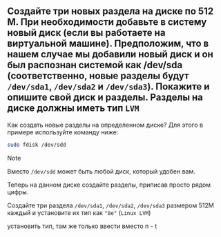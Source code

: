 ## Создайте три новых раздела на диске по 512 М. При необходимости добавьте в систему новый диск (если вы работаете на виртуальной машине). Предположим, что в нашем случае мы добавили новый диск и он был распознан системой как /dev/sda (соответственно, новые разделы будут `/dev/sda1`, `/dev/sda2` и `/dev/sda3`). Покажите и опишите свой диск и разделы. Разделы на диске должны иметь тип `LVM`

Как создать новые разделы на определенном диске? Для этого в примере используйте команду ниже:

```bash
sudo fdisk /dev/sdd
```

> [!NOTE]
> Вместо `/dev/sdd` может быть любой диск, который удобен вам.

Теперь на данном диске создайте разделы, приписав просто рядом цифры. 

Создайте три раздела `/dev/sda1`, `/dev/sda2`, `/dev/sda3` размером 512M каждый и установите их тип как `"8e"` (`Linux LVM`)

установить тип, там же только ввести вместо n -   t
